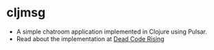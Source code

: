 # cljmsg
- A simple chatroom application implemented in Clojure using Pulsar.
- Read about the implementation at [Dead Code Rising](http://www.deadcoderising.com/2015-09-22-concurrency-made-easy-with-clojure-and-pulsar/)
